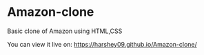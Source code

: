 # Amazon-clone
Basic clone of Amazon using HTML,CSS


You can view it live on:
https://harshey09.github.io/Amazon-clone/
